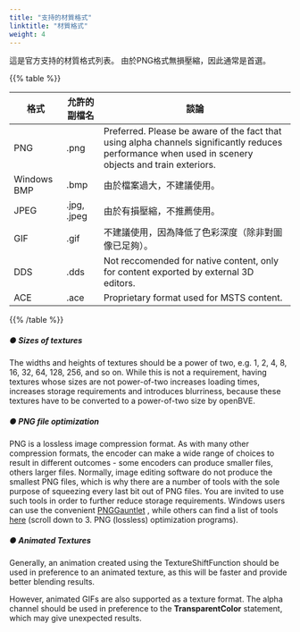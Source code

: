 ```yaml
---
title: "支持的材質格式"
linktitle: "材質格式"
weight: 4
---
```


這是官方支持的材質格式列表。 由於PNG格式無損壓縮，因此通常是首選。

{{% table %}}

| 格式      | 允許的副檔名 | 談論                                                      |
| ----------- | ----------------------- | ------------------------------------------------------------ |
| PNG         | .png                    | Preferred. Please be aware of the fact that using alpha channels significantly reduces performance when used in scenery objects and train exteriors. |
| Windows BMP | .bmp                    | 由於檔案過大，不建議使用。                      |
| JPEG        | .jpg, .jpeg             | 由於有損壓縮，不推薦使用。 |
| GIF         | .gif                    | 不建議使用，因為降低了色彩深度（除非對圖像已足夠）。 |
| DDS         | .dds                    | Not reccomended for native content, only for content exported by external 3D editors. |
| ACE         | .ace                    | Proprietary format used for MSTS content.                    |

{{% /table %}}

##### ● Sizes of textures

The widths and heights of textures should be a power of two, e.g. 1, 2, 4, 8, 16, 32, 64, 128, 256, and so on. While this is not a requirement, having textures whose sizes are not power-of-two increases loading times, increases storage requirements and introduces blurriness, because these textures have to be converted to a power-of-two size by openBVE.

##### ● PNG file optimization

PNG is a lossless image compression format. As with many other compression formats, the encoder can make a wide range of choices to result in different outcomes - some encoders can produce smaller files, others larger files. Normally, image editing software do not produce the smallest PNG files, which is why there are a number of tools with the sole purpose of squeezing every last bit out of PNG files. You are invited to use such tools in order to further reduce storage requirements. Windows users can use the convenient [PNGGauntlet](http://brh.numbera.com/software/pnggauntlet/) , while others can find a list of tools [here](http://optipng.sourceforge.net/pngtech/optipng.html)  (scroll down to 3. PNG (lossless) optimization programs).

##### ● Animated Textures

Generally, an animation created using the TextureShiftFunction should be used in preference to an animated texture, as this will be faster and provide better blending results.

However, animated GIFs are also supported as a texture format. The alpha channel should be used in preference to the **TransparentColor** statement, which may give unexpected results.